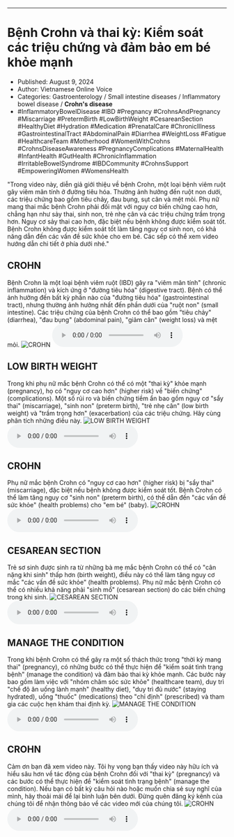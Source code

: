 
---

# Bệnh Crohn và thai kỳ: Kiểm soát các triệu chứng và đảm bảo em bé khỏe mạnh

- Published: August 9, 2024
- Author: Vietnamese Online Voice
- Categories: Gastroenterology / Small intestine diseases / Inflammatory bowel disease / **Crohn's disease**
- #InflammatoryBowelDisease #IBD #Pregnancy #CrohnsAndPregnancy #Miscarriage #PretermBirth #LowBirthWeight #CesareanSection #HealthyDiet #Hydration #Medication #PrenatalCare #ChronicIllness #GastrointestinalTract #AbdominalPain #Diarrhea #WeightLoss #Fatigue #HealthcareTeam #Motherhood #WomenWithCrohns #CrohnsDiseaseAwareness #PregnancyComplications #MaternalHealth #InfantHealth #GutHealth #ChronicInflammation #IrritableBowelSyndrome #IBDCommunity #CrohnsSupport #EmpoweringWomen #WomensHealth

"Trong video này, diễn giả giới thiệu về bệnh Crohn, một loại bệnh viêm ruột gây viêm mãn tính ở đường tiêu hóa. Thường ảnh hưởng đến ruột non dưới, các triệu chứng bao gồm tiêu chảy, đau bụng, sụt cân và mệt mỏi. Phụ nữ mang thai mắc bệnh Crohn phải đối mặt với nguy cơ biến chứng cao hơn, chẳng hạn như sảy thai, sinh non, trẻ nhẹ cân và các triệu chứng trầm trọng hơn. Nguy cơ sảy thai cao hơn, đặc biệt nếu bệnh không được kiểm soát tốt. Bệnh Crohn không được kiểm soát tốt làm tăng nguy cơ sinh non, có khả năng dẫn đến các vấn đề sức khỏe cho em bé. Các sếp có thể xem video hướng dẫn chi tiết ở phía dưới nhé."


## CROHN

Bệnh Crohn là một loại bệnh viêm ruột (IBD) gây ra "viêm mãn tính" (chronic inflammation) và kích ứng ở "đường tiêu hóa" (digestive tract). Bệnh có thể ảnh hưởng đến bất kỳ phần nào của "đường tiêu hóa" (gastrointestinal tract), nhưng thường ảnh hưởng nhất đến phần dưới của "ruột non" (small intestine). Các triệu chứng của bệnh Crohn có thể bao gồm "tiêu chảy" (diarrhea), "đau bụng" (abdominal pain), "giảm cân" (weight loss) và mệt mỏi.
![CROHN](https://http-archiver-apis-production-80.schnworks.com/storage/images/transitions/2024-08-09/transition--9551239177-Montserrat-Regular-512DA8.jpg)
<audio controls>
    <source src="https://http-archiver-apis-production-80.schnworks.com/storage/storage/audio/file-10950632446.mp3" type="audio/mpeg">
</audio>



## LOW BIRTH WEIGHT

Trong khi phụ nữ mắc bệnh Crohn có thể có một "thai kỳ" khỏe mạnh (pregnancy), họ có "nguy cơ cao hơn" (higher risk) về "biến chứng" (complications). Một số rủi ro và biến chứng tiềm ẩn bao gồm nguy cơ "sẩy thai" (miscarriage), "sinh non" (preterm birth), "trẻ nhẹ cân" (low birth weight) và "trầm trọng hơn" (exacerbation) của các triệu chứng. Hãy cùng phân tích những điều này.
![LOW BIRTH WEIGHT](https://http-archiver-apis-production-80.schnworks.com/storage/images/transitions/2024-08-09/transition--3352392014-Montserrat-Black-4A148C.jpg)
<audio controls>
    <source src="https://http-archiver-apis-production-80.schnworks.com/storage/storage/audio/file-33963540965.mp3" type="audio/mpeg">
</audio>



## CROHN

Phụ nữ mắc bệnh Crohn có "nguy cơ cao hơn" (higher risk) bị "sẩy thai" (miscarriage), đặc biệt nếu bệnh không được kiểm soát tốt. Bệnh Crohn có thể làm tăng nguy cơ "sinh non" (preterm birth), có thể dẫn đến "các vấn đề sức khỏe" (health problems) cho "em bé" (baby).
![CROHN](https://http-archiver-apis-production-80.schnworks.com/storage/images/transitions/2024-08-09/transition--41767242020-Montserrat-SemiBold-004895.jpg)
<audio controls>
    <source src="https://http-archiver-apis-production-80.schnworks.com/storage/storage/audio/file-1333572047.mp3" type="audio/mpeg">
</audio>



## CESAREAN SECTION

Trẻ sơ sinh được sinh ra từ những bà mẹ mắc bệnh Crohn có thể có "cân nặng khi sinh" thấp hơn (birth weight), điều này có thể làm tăng nguy cơ mắc "các vấn đề sức khỏe" (health problems). Phụ nữ mắc bệnh Crohn có thể có nhiều khả năng phải "sinh mổ" (cesarean section) do các biến chứng trong khi sinh.
![CESAREAN SECTION](https://http-archiver-apis-production-80.schnworks.com/storage/images/transitions/2024-08-09/transition--11594682100-Montserrat-ExtraBold-004895.jpg)
<audio controls>
    <source src="https://http-archiver-apis-production-80.schnworks.com/storage/storage/audio/file-8789269763.mp3" type="audio/mpeg">
</audio>



## MANAGE THE CONDITION

Trong khi bệnh Crohn có thể gây ra một số thách thức trong "thời kỳ mang thai" (pregnancy), có những bước có thể thực hiện để "kiểm soát tình trạng bệnh" (manage the condition) và đảm bảo thai kỳ khỏe mạnh. Các bước này bao gồm làm việc với "nhóm chăm sóc sức khỏe" (healthcare team), duy trì "chế độ ăn uống lành mạnh" (healthy diet), "duy trì đủ nước" (staying hydrated), uống "thuốc" (medications) theo "chỉ định" (prescribed) và tham gia các cuộc hẹn khám thai định kỳ.
![MANAGE THE CONDITION](https://http-archiver-apis-production-80.schnworks.com/storage/images/transitions/2024-08-09/transition-29862754963-Montserrat-Thin-880E4F.jpg)
<audio controls>
    <source src="https://http-archiver-apis-production-80.schnworks.com/storage/storage/audio/file-21651869301.mp3" type="audio/mpeg">
</audio>



## CROHN

Cảm ơn bạn đã xem video này. Tôi hy vọng bạn thấy video này hữu ích và hiểu sâu hơn về tác động của bệnh Crohn đối với "thai kỳ" (pregnancy) và các bước có thể thực hiện để "kiểm soát tình trạng bệnh" (manage the condition). Nếu bạn có bất kỳ câu hỏi nào hoặc muốn chia sẻ suy nghĩ của mình, hãy thoải mái để lại bình luận bên dưới. Đừng quên đăng ký kênh của chúng tôi để nhận thông báo về các video mới của chúng tôi.
![CROHN](https://http-archiver-apis-production-80.schnworks.com/storage/images/transitions/2024-08-09/transition-23914480163-Montserrat-Medium-303F9F.jpg)
<audio controls>
    <source src="https://http-archiver-apis-production-80.schnworks.com/storage/storage/audio/file-3869862673.mp3" type="audio/mpeg">
</audio>

